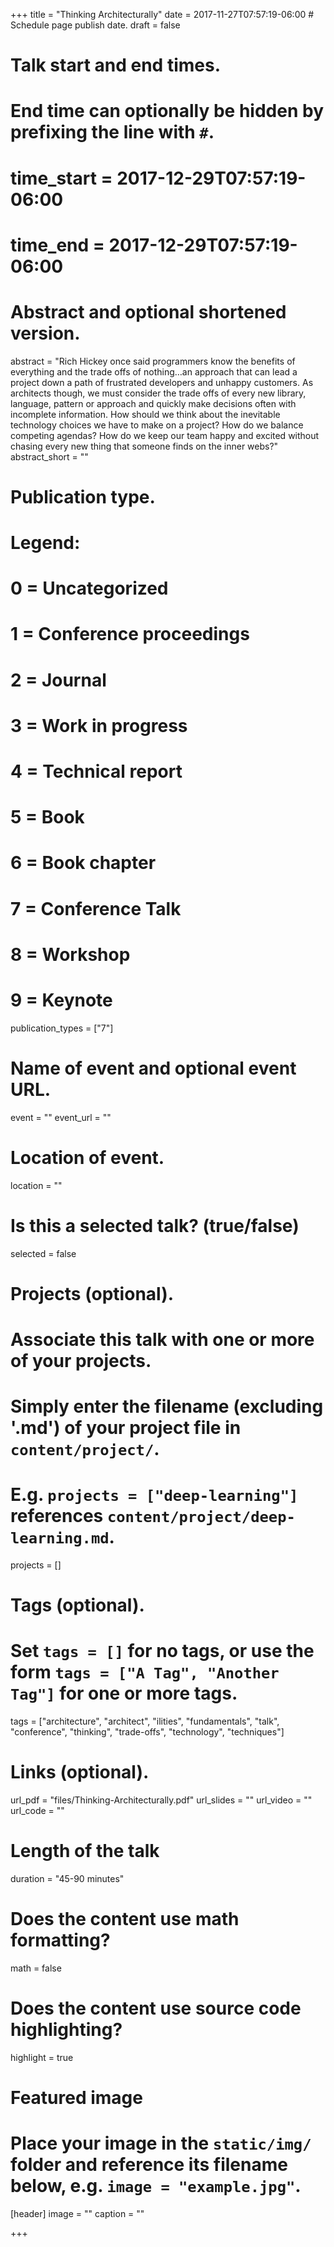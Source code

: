 +++
title = "Thinking Architecturally"
date = 2017-11-27T07:57:19-06:00  # Schedule page publish date.
draft = false

# Talk start and end times.
#   End time can optionally be hidden by prefixing the line with `#`.
# time_start = 2017-12-29T07:57:19-06:00
# time_end = 2017-12-29T07:57:19-06:00

# Abstract and optional shortened version.
abstract = "Rich Hickey once said programmers know the benefits of everything and the trade offs of nothing…an approach that can lead a project down a path of frustrated developers and unhappy customers. As architects though, we must consider the trade offs of every new library, language, pattern or approach and quickly make decisions often with incomplete information. How should we think about the inevitable technology choices we have to make on a project? How do we balance competing agendas? How do we keep our team happy and excited without chasing every new thing that someone finds on the inner webs?"
abstract_short = ""

# Publication type.
# Legend:
# 0 = Uncategorized
# 1 = Conference proceedings
# 2 = Journal
# 3 = Work in progress
# 4 = Technical report
# 5 = Book
# 6 = Book chapter
# 7 = Conference Talk
# 8 = Workshop  
# 9 = Keynote  

publication_types = ["7"]

# Name of event and optional event URL.
event = ""
event_url = ""

# Location of event.
location = ""

# Is this a selected talk? (true/false)
selected = false

# Projects (optional).
#   Associate this talk with one or more of your projects.
#   Simply enter the filename (excluding '.md') of your project file in `content/project/`.
#   E.g. `projects = ["deep-learning"]` references `content/project/deep-learning.md`.
projects = []

# Tags (optional).
#   Set `tags = []` for no tags, or use the form `tags = ["A Tag", "Another Tag"]` for one or more tags.
tags = ["architecture", "architect", "ilities", "fundamentals", "talk", "conference", "thinking", "trade-offs", "technology", "techniques"]

# Links (optional).
url_pdf = "files/Thinking-Architecturally.pdf"
url_slides = ""
url_video = ""
url_code = ""

# Length of the talk
duration = "45-90 minutes"

# Does the content use math formatting?
math = false

# Does the content use source code highlighting?
highlight = true

# Featured image
# Place your image in the `static/img/` folder and reference its filename below, e.g. `image = "example.jpg"`.
[header]
image = ""
caption = ""

+++
